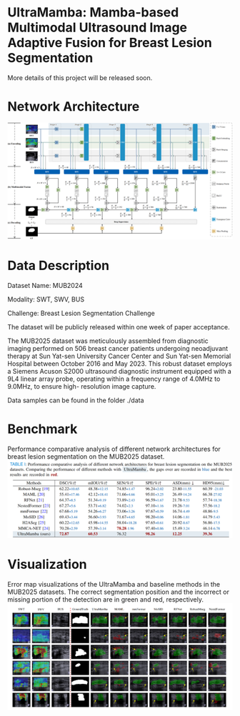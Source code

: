 # UltraMamba: Mamba-based Multimodal Ultrasound Image Adaptive Fusion for Breast Lesion Segmentation

More details of this project will be released soon.

# Network Architecture
![Visualization](./figures/fig_framewor.png)

# Data Description
Dataset Name: MUB2024

Modality: SWT, SWV, BUS

Challenge: Breast Lesion Segmentation Challenge

The dataset will be publicly released within one week of paper acceptance.

The MUB2025 dataset was meticulously assembled from diagnostic imaging performed on 506 breast cancer patients
undergoing neoadjuvant therapy at Sun Yat-sen University Cancer Center and Sun Yat-sen Memorial Hospital between
October 2016 and May 2023. This robust dataset employs a Siemens Acuson S2000 ultrasound diagnostic instrument
equipped with a 9L4 linear array probe, operating within a frequency range of 4.0MHz to 9.0MHz, to ensure high-
resolution image capture.

Data samples can be found in the folder ./data

# Benchmark
Performance comparative analysis of different network architectures for breast lesion segmentation on the MUB2025 dataset.
![Visualization](./figures/fig_benchmark.png)


# Visualization
Error map visualizations of the UltraMamba and baseline methods in the MUB2025 datasets. The correct segmentation
position and the incorrect or missing portion of the detection are in green and red, respectively.
![Visualization](./figures/fig_errormap.png)
 